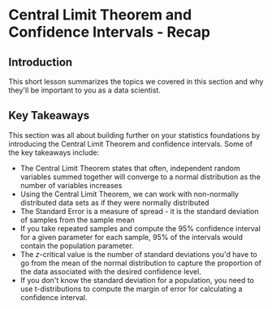 
#  Central Limit Theorem and Confidence Intervals - Recap

## Introduction

This short lesson summarizes the topics we covered in this section and why they'll be important to you as a data scientist.

## Key Takeaways
This section was all about building further on your statistics foundations by introducing the Central Limit Theorem and confidence intervals. Some of the key takeaways include:

* The Central Limit Theorem states that often, independent random variables summed together will converge to a normal distribution as the number of variables increases
* Using the Central Limit Theorem, we can work with non-normally distributed data sets as if they were normally distributed
* The Standard Error is a measure of spread - it is the standard deviation of samples from the sample mean
* If you take repeated samples and compute the 95% confidence interval for a given parameter for each sample, 95% of the intervals would contain the population parameter.
* The $z$-critical value is the number of standard deviations you'd have to go from the mean of the normal distribution to capture the proportion of the data associated with the desired confidence level.
* If you don't know the standard deviation for a population, you need to use t-distributions to compute the margin of error for calculating a confidence interval.
